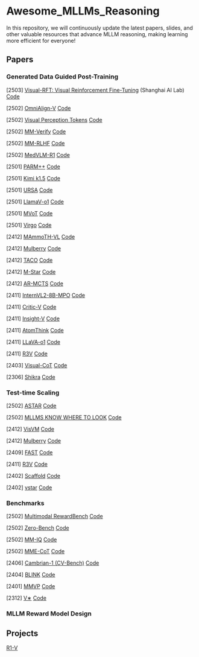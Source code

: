 # Awesome_MLLMs_Reasoning

In this repository, we will continuously update the latest papers, slides, and other valuable resources that advance MLLM reasoning, making learning more efficient for everyone!

## Papers

### Generated Data Guided Post-Training
[2503] [Visual-RFT: Visual Reinforcement Fine-Tuning](https://arxiv.org/abs/2503.01785) (Shanghai AI Lab)   [Code](https://github.com/Liuziyu77/Visual-RFT)

[2502] [OmniAlign-V](https://arxiv.org/pdf/2502.18411)  [Code]()

[2502] [Visual Perception Tokens](https://arxiv.org/pdf/2502.17425)  [Code]()

[2502] [MM-Verify](https://arxiv.org/pdf/2502.13383)  [Code]()

[2502] [MM-RLHF](https://arxiv.org/pdf/2502.10391)  [Code]()

[2502] [MedVLM-R1](https://arxiv.org/pdf/2502.19634)  [Code]()

[2501] [PARM++](https://arxiv.org/pdf/2501.13926)  [Code]()

[2501] [Kimi k1.5](https://arxiv.org/pdf/2501.12599)  [Code]()

[2501] [URSA](https://arxiv.org/pdf/2501.04686)  [Code]()

[2501] [LlamaV-o1](https://arxiv.org/pdf/2501.06186)  [Code]()

[2501] [MVoT](https://arxiv.org/pdf/2501.07542)  [Code]()

[2501] [Virgo](https://arxiv.org/pdf/2501.01904)  [Code]() 

[2412] [MAmmoTH-VL](https://arxiv.org/pdf/2412.05237)  [Code]()

[2412] [Mulberry](https://arxiv.org/pdf/2412.03704)  [Code]()

[2412] [TACO](https://arxiv.org/pdf/2412.05479)  [Code]()

[2412] [M-Star](https://arxiv.org/pdf/2412.17451)  [Code]()

[2412] [AR-MCTS](https://arxiv.org/pdf/2412.14835)  [Code]()

[2411] [InternVL2-8B-MPO](https://arxiv.org/pdf/2411.10442)  [Code]()

[2411] [Critic-V](https://arxiv.org/pdf/2411.18203)  [Code]()

[2411] [Insight-V](https://arxiv.org/pdf/2411.14432)  [Code]()

[2411] [AtomThink](https://arxiv.org/pdf/2411.11930)  [Code]()

[2411] [LLaVA-o1](https://arxiv.org/pdf/2411.10440v1)  [Code]()

[2411] [R3V](https://arxiv.org/pdf/2411.00855)  [Code]()

[2403] [Visual-CoT](https://arxiv.org/pdf/2403.16999)  [Code]()

[2306] [Shikra](https://arxiv.org/pdf/2306.15195)  [Code]() 


### Test-time Scaling
[2502] [ASTAR](https://arxiv.org/pdf/2502.02339)  [Code]()

[2502] [MLLMS KNOW WHERE TO LOOK](https://arxiv.org/pdf/2502.17422)  [Code]()

[2412] [VisVM](https://arxiv.org/pdf/2412.03704)  [Code]()

[2412] [Mulberry](https://arxiv.org/pdf/2412.03704)  [Code]()

[2409] [FAST](https://openreview.net/pdf?id=ncCuiD3KJQ)  [Code]()

[2411] [R3V](https://arxiv.org/pdf/2411.00855)  [Code]()

[2402] [Scaffold](https://arxiv.org/pdf/2402.12058)  [Code]()

[2402] [vstar](https://arxiv.org/pdf/2402.06457)  [Code]() 

### Benchmarks
[2502] [Multimodal RewardBench](https://arxiv.org/pdf/2502.14191)  [Code](https://github.com/facebookresearch/multimodal_rewardbench)

[2502] [Zero-Bench](https://arxiv.org/pdf/2502.09696)  [Code](https://zerobench.github.io/)

[2502] [MM-IQ](https://arxiv.org/pdf/2502.00698)  [Code](https://acechq.github.io/MMIQ-benchmark/)

[2502] [MME-CoT](https://arxiv.org/pdf/2502.09621)  [Code](https://mmecot.github.io/)

[2406] [Cambrian-1 (CV-Bench)](https://arxiv.org/pdf/2406.16860)  [Code](https://github.com/cambrian-mllm/cambrian)

[2404] [BLINK](https://arxiv.org/pdf/2404.12390)  [Code]()

[2401] [MMVP](https://arxiv.org/pdf/2401.06209)  [Code]()

[2312] [V∗](https://arxiv.org/pdf/2312.14135)  [Code]() 

### MLLM Reward Model Design

## Projects
[R1-V](https://github.com/Deep-Agent/R1-V) 
